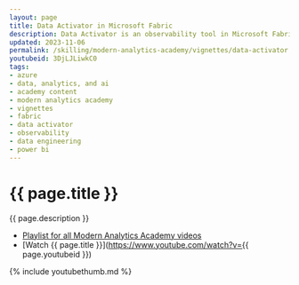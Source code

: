 ```yaml
---
layout: page
title: Data Activator in Microsoft Fabric
description: Data Activator is an observability tool in Microsoft Fabric for automatically monitoring and taking actions when certain conditions (or patterns) emerge in the underlying data stream. This is often used for sensors, sales data, KPIs, system health/performance counters. We'll take a look at configuring Data Activator from a Power BI visual and getting started using our recently published lab.
updated: 2023-11-06
permalink: /skilling/modern-analytics-academy/vignettes/data-activator
youtubeid: 3DjLJLiwkC0
tags: 
- azure
- data, analytics, and ai
- academy content
- modern analytics academy
- vignettes
- fabric
- data activator
- observability
- data engineering
- power bi
---
```


# {{ page.title }}

{{ page.description }}

* [Playlist for all Modern Analytics Academy videos](https://www.youtube.com/playlist?list=PL8_VXqhvJI9DtxeuFmmQ0V6Z_zL0MXnnI)
* [Watch {{ page.title }}](https://www.youtube.com/watch?v={{ page.youtubeid }})

{% include youtubethumb.md %}
